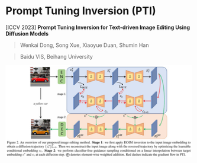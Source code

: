 # Prompt Tuning Inversion (PTI)

[ICCV 2023] **Prompt Tuning Inversion for Text-driven Image Editing Using Diffusion Models**

> Wenkai Dong, Song Xue, Xiaoyue Duan, Shumin Han

> Baidu VIS, Beihang University


![](../../../assets/pti_framework.jpg)
